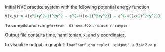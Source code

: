 Initial NVE practice system with the following potential energy function

```fortran
V(x,y) = 4(x^2+y^2-1)^2y^2 - e^{-4((x-1)^2+y^2)} - e^{-4((x+1)^2+y^2)} + e^{8(x-1.5)} + e^{8(x-+.5)} + e^{-4(y+0.25)} + 0.2e^{-8x^2}
```
To compile and run:
`gfortran -O3 nve.f90`
`./a.out > output`

Output file contains time, hamiltonian, x, and y coordinates.

to visualize output in gnuplot:
`load'surf.gnu`
`replot 'output' u 3:4:2 w p`

